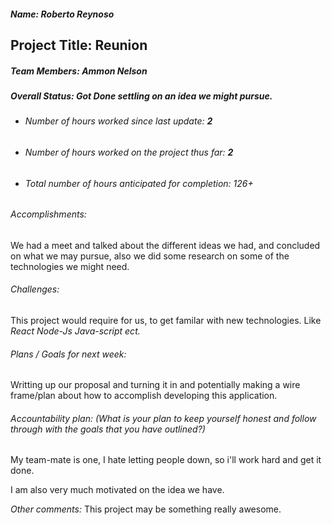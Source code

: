 ##### Name: Roberto Reynoso
## Project Title: Reunion

##### Team Members: Ammon Nelson

##### Overall Status: Got Done settling on an idea we might pursue.

* ###### Number of hours worked since last update: **2**
* ###### Number of hours worked on the project thus far: **2**
* ###### Total number of hours anticipated for completion: 126+

###### Accomplishments:
We had a meet and talked about the different ideas we had, and concluded on what we may pursue, also we did some research on some of the technologies we might need.


###### Challenges:
This project would require for us, to get familar with new technologies. Like *React* *Node-Js* *Java-script* *ect.*


###### Plans / Goals for next week:
Writting up our proposal and turning it in and potentially making a wire frame/plan about how to accomplish developing this application.


###### Accountability plan: (What is your plan to keep yourself honest and follow through with the goals that you have outlined?)
My team-mate is one, I hate letting people down, so i'll work hard and get it done.

I am also very much motivated on the idea we have.


*Other comments:*
This project may be something really awesome.
